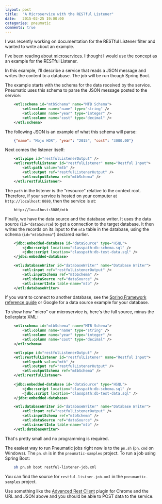 ```yaml
---
layout: post
title:  "A Microservice with the RESTful Listener"
date:   2015-02-25 19:00:00
categories: pneumatic
comments: true
---
```


I was recently working on documentation for the RESTful Listener filter and wanted to write about an example.

I've been reading about [microservices](http://martinfowler.com/articles/microservices.html). I thought I would use the concept as an example for the RESTful Listener.

In this example, I'll describe a service that reads a JSON message and writes the content to a database. The job will be run though Spring Boot.

The example starts with the schema for the data received by the service. Pneumatic uses this schema to parse the JSON message posted to the service:

```XML
	<etl:schema id="mtbSchema" name="MTB Schema">
		<etl:column name="name" type="string" />
		<etl:column name="year" type="integer" />
		<etl:column name="cost" type="decimal" />
	</etl:schema>
```

The following JSON is an example of what this schema will parse:

```JSON
	{"name": "Mojo HDR", "year": "2015", "cost": "3000.00"}
```

Next comes the listener itself:

```XML
	<etl:pipe id="restfulListenerOutput" />
	<etl:restfulListener id="restfulListener" name="Restful Input">
		<etl:path value="mtb" />
		<etl:output ref="restfulListenerOutput" />
		<etl:outputSchema ref="mtbSchema" />
	</etl:restfulListener>
```

The `path` in the listener is the "resource" relative to the context root. Therefore, if your service is hosted on your computer at `http://localhost:8080`, then the service is at:

```
	http://localhost:8080/mtb
```

Finally, we have the data source and the database writer. It uses the data source (`id="dataSource`) to get a connection to the target database. It then writes the records on its input to the `mtb` table in the database, using the schema (`id="mtbSchema"`) declared earlier.

```xml
	<jdbc:embedded-database id="dataSource" type="HSQL">
		<jdbc:script location="classpath:db-schema.sql" />
		<jdbc:script location="classpath:db-test-data.sql" />
	</jdbc:embedded-database>

	<etl:databaseWriter id="databaseWriter" name="Database Writer">
		<etl:input ref="restfulListenerOutput" />
		<etl:inputSchema ref="mtbSchema" />
		<etl:dataSource ref="dataSource" />
		<etl:insertInto table-name="mtb" />
	</etl:databaseWriter>
```

If you want to connect to another database, see the [Spring Framework reference guide](http://docs.spring.io/spring/docs/current/spring-framework-reference/html/jdbc.html#jdbc-connections) or Google for a data source example for your database.

To show how "micro" our microservice is, here's the full source, minus the boilerplate XML:

```XML
	<etl:schema id="mtbSchema" name="MTB Schema">
		<etl:column name="name" type="string" />
		<etl:column name="year" type="integer" />
		<etl:column name="cost" type="decimal" />
	</etl:schema>

	<etl:pipe id="restfulListenerOutput" />
	<etl:restfulListener id="restfulListener" name="Restful Input">
		<etl:path value="mtb" />
		<etl:output ref="restfulListenerOutput" />
		<etl:outputSchema ref="mtbSchema" />
	</etl:restfulListener>
        
	<jdbc:embedded-database id="dataSource" type="HSQL">
		<jdbc:script location="classpath:db-schema.sql" />
		<jdbc:script location="classpath:db-test-data.sql" />
	</jdbc:embedded-database>

	<etl:databaseWriter id="databaseWriter" name="Database Writer">
		<etl:input ref="restfulListenerOutput" />
		<etl:inputSchema ref="mtbSchema" />
		<etl:dataSource ref="dataSource" />
		<etl:insertInto table-name="mtb" />
	</etl:databaseWriter>
```

That's pretty small and no programming is required.

The easiest way to run Pneumatic jobs right now is to the `pn.sh` (`pn.cmd` on Windows). The `pn.sh` is in the `pneumatic-samples` project. To run a job using Spring Boot:

```sh
	sh pn.sh boot restful-listener-job.xml
```

You can find the source for `restful-listner-job.xml` in the `pneumantic-samples` project.

Use something like the [Advanced Rest Client](https://chrome.google.com/webstore/detail/advanced-rest-client/hgmloofddffdnphfgcellkdfbfbjeloo) plugin for Chrome and the URL and JSON above and you should be able to POST data to the service.

